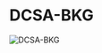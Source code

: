 # DCSA-BKG

![DCSA-BKG](https://github.com/dcsaorg/DCSA-BKG/actions/workflows/microservices.yml/badge.svg?branch=master)
